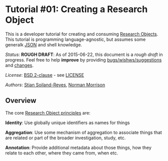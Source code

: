 # Tutorial #01: Creating a Research Object

This is a developer tutorial for creating and consuming [Research Objects](http://www.researchobject.org/).
This tutorial is programming language-agnostic, but assumes some
generalk [JSON](http://json.org/) and shell knowledge.  

*Status*: **ROUGH DRAFT**: As of 2015-06-22, this document is a *rough draft* in progress. Feel free to help 
**improve** by providing [bugs/wishws/suggestions](https://github.com/ResearchObject/ro-tutorials/issues) and 
[changes](https://github.com/ResearchObject/ro-tutorials/pulls).

*License*: [BSD 2-clause](http://opensource.org/licenses/BSD-2-Clause) - see [LICENSE](../LICENSE)

*Authors*: [Stian Soiland-Reyes](http://orcid.org/0000-0001-9842-9718), [Norman Morrison](http://www.cs.manchester.ac.uk/about-us/staff/profile/?ea=Norman.Morrison)


## Overview

The core [Research Object principles](http://www.researchobject.org/overview/) are:

**Identity**: Use globally unique identifiers as names for things

**Aggregation**: Use some mechanism of aggregation to associate things that are related or part of the broader investigation, study, etc. 

**Annotation**: Provide additional metadata about those things, how they relate to each other, where they came from, when etc. 

